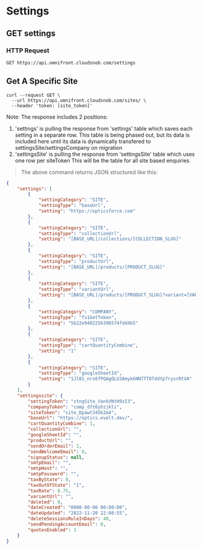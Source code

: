 # Settings


## GET settings 

### HTTP Request

`GET https://api.omnifront.cloudsnob.com/settings`

## Get A Specific Site

```shell
curl --request GET \
  --url https://api.omnifront.cloudsnob.com/sites/ \
  --header 'token: [site_token]'
```
Note: The response includes 2 positions:
1. 'settings' is pulling the response from 'settings' table which 
saves each setting in a separate row. This table is being phased out, but its data is included here until
its data is dynamically transfered to settingsSite/settingsCompany on migration
2. 'settingsSite' is pulling the response from 'settingsSite' table which uses one row per siteToken
This will be the table for all site based enquiries
> The above command returns JSON structured like this:

```json
{
    "settings": [
        {
            "settingCategory": "SITE",
            "settingType": "baseUrl",
            "setting": "https://opticsforce.com"
        },
        {
            "settingCategory": "SITE",
            "settingType": "collectionUrl",
            "setting": "[BASE_URL]/collections/[COLLECTION_SLUG]"
        },
        {
            "settingCategory": "SITE",
            "settingType": "productUrl",
            "setting": "[BASE_URL]/products/[PRODUCT_SLUG]"
        },
        {
            "settingCategory": "SITE",
            "settingType": "variantUrl",
            "setting": "[BASE_URL]/products/[PRODUCT_SLUG]?variant=[VARIANT_TOKEN]"
        },
        {
            "settingCategory": "COMPANY",
            "settingType": "fs1GetToken",
            "setting": "5b22e94022563965f4fdd4b5"
        },
        {
            "settingCategory": "SITE",
            "settingType": "cartQuantityCombine",
            "setting": "1"
        },
        {
            "settingCategory": "SITE",
            "settingType": "googleSheetId",
            "setting": "1Jl81_nrs6fPQAgQLU3Amyk6NN7TT8TddYp7ryxrRtVA"
        }
    ],
    "settingssite": {
        "settingToken": "stngSite_VankVNtH9zI3",
        "companyToken": "comp_dft6yhzjkli",
        "siteToken": "site_Dpawt345k2m4",
        "baseUrl": "https://optics.evelt.dev/",
        "cartQuantityCombine": 1,
        "collectionUrl": "",
        "googleSheetId": "",
        "productUrl": "",
        "sendOrderEmail": 1,
        "sendWelcomeEmail": 0,
        "signupStatus": null,
        "smtpEmail": "",
        "smtpHost": "",
        "smtpPassword": "",
        "taxByState": 0,
        "taxOutOfState": "1",
        "taxRate": 8.75,
        "variantUrl": "",
        "deleted": 0,
        "dateCreated": "0000-00-00 00:00:00",
        "dateUpdated": "2022-11-20 22:08:55",
        "deleteSessionsRuleInDays": 40,
        "sendPendingAccountEmail": 0,
        "quotesEnabled": 1
    }
}
```
